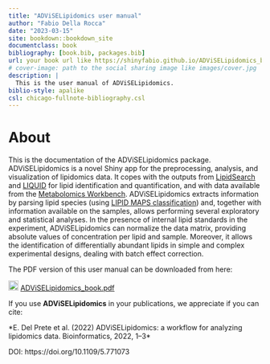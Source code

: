 ```yaml
--- 
title: "ADViSELipidomics user manual"
author: "Fabio Della Rocca"
date: "2023-03-15"
site: bookdown::bookdown_site
documentclass: book
bibliography: [book.bib, packages.bib]
url: your book url like https://shinyfabio.github.io/ADViSELipidomics_book/
# cover-image: path to the social sharing image like images/cover.jpg
description: |
  This is the user manual of ADViSELipidomics.
biblio-style: apalike
csl: chicago-fullnote-bibliography.csl
---
```


# About

This is the documentation of the ADViSELipidomics package. ADViSELipidomics is a novel Shiny app for the preprocessing, analysis, and visualization of lipidomics data. It copes with the outputs from [LipidSearch](https://www.thermofisher.com/it/en/home/industrial/mass-spectrometry/liquid-chromatography-mass-spectrometry-lc-ms/lc-ms-software/multi-omics-data-analysis/lipid-search-software.html) and [LIQUID](https://github.com/PNNL-Comp-Mass-Spec/LIQUID) for lipid identification and quantification, and with data available from the [Metabolomics Workbench](https://www.metabolomicsworkbench.org/). ADViSELipidomics extracts information by parsing lipid species (using [LIPID MAPS classification](https://www.lipidmaps.org/data/classification/lipid_cns.html)) and, together with information available on the samples, allows performing several exploratory and statistical analyses. In the presence of internal lipid standards in the experiment, ADViSELipidomics can normalize the data matrix, providing absolute values of concentration per lipid and sample. Moreover, it allows the identification of differentially abundant lipids in simple and complex experimental designs, dealing with batch effect correction. 

The PDF version of this user manual can be downloaded from here:

<img src="https://raw.githubusercontent.com/FortAwesome/Font-Awesome/6.x/svgs/solid/download.svg" width="20" height="20"> [ADViSELipidomics_book.pdf](https://github.com/ShinyFabio/ADViSELipidomics_book/raw/main/docs/ADViSELipidomics_book.pdf)


If you use **ADViSELipidomics** in your publications, we appreciate if you can cite:

<p>*E. Del Prete et al. (2022) ADViSELipidomics: a workflow for analyzing lipidomics data. Bioinformatics, 2022, 1–3* </p>
DOI: https://doi.org/10.1109/5.771073



